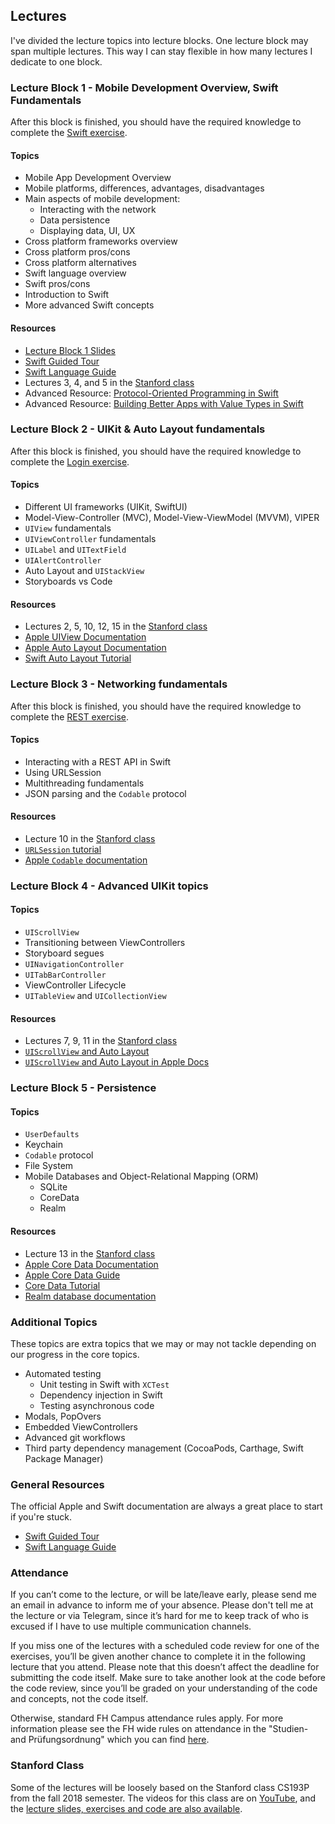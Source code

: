 ## Lectures

I've divided the lecture topics into lecture blocks. One lecture block may span multiple lectures. This way I can stay flexible in how many lectures I dedicate to one block.

### Lecture Block 1 - Mobile Development Overview, Swift Fundamentals

After this block is finished, you should have the required knowledge to complete the [Swift exercise](../exercises/swift-exercise).

#### Topics

- Mobile App Development Overview
- Mobile platforms, differences, advantages, disadvantages
- Main aspects of mobile development:
	- Interacting with the network
	- Data persistence
	- Displaying data, UI, UX
- Cross platform frameworks overview
- Cross platform pros/cons
- Cross platform alternatives
- Swift language overview
- Swift pros/cons
- Introduction to Swift
- More advanced Swift concepts

#### Resources

- [Lecture Block 1 Slides](../slides/lecture1.key)
- [Swift Guided Tour](https://docs.swift.org/swift-book/GuidedTour/GuidedTour.html)
- [Swift Language Guide](https://docs.swift.org/swift-book/LanguageGuide/TheBasics.html)
- Lectures 3, 4, and 5 in the [Stanford class](#stanford-class)
- Advanced Resource: [Protocol-Oriented Programming in Swift](https://developer.apple.com/videos/play/wwdc2015/408/)
- Advanced Resource: [Building Better Apps with Value Types in Swift](https://developer.apple.com/videos/play/wwdc2015/414/)

### Lecture Block 2 - UIKit & Auto Layout fundamentals

After this block is finished, you should have the required knowledge to complete the [Login exercise](../exercises/login-screen-exercise).

#### Topics

- Different UI frameworks (UIKit, SwiftUI)
- Model-View-Controller (MVC), Model-View-ViewModel (MVVM), VIPER
- `UIView` fundamentals
- `UIViewController` fundamentals
- `UILabel` and `UITextField`
- `UIAlertController`
- Auto Layout and `UIStackView`
- Storyboards vs Code

#### Resources

- Lectures 2, 5, 10, 12, 15 in the [Stanford class](#stanford-class)
- [Apple UIView Documentation](https://developer.apple.com/documentation/uikit/uiview)
- [Apple Auto Layout Documentation](https://developer.apple.com/library/archive/documentation/UserExperience/Conceptual/AutolayoutPG/index.html)
- [Swift Auto Layout Tutorial](https://www.raywenderlich.com/443-auto-layout-tutorial-in-ios-11-getting-started)

### Lecture Block 3 - Networking fundamentals

After this block is finished, you should have the required knowledge to complete the [REST exercise](../exercises/rest-exercise).

#### Topics

- Interacting with a REST API in Swift
- Using URLSession
- Multithreading fundamentals
- JSON parsing and the `Codable` protocol

#### Resources

- Lecture 10 in the [Stanford class](#stanford-class)
- [`URLSession` tutorial](https://learnappmaking.com/urlsession-swift-networking-how-to/)
- [Apple `Codable` documentation](https://developer.apple.com/documentation/foundation/archives_and_serialization/encoding_and_decoding_custom_types)

### Lecture Block 4 - Advanced UIKit topics

#### Topics

- `UIScrollView`
- Transitioning between ViewControllers
- Storyboard segues
- `UINavigationController`
- `UITabBarController`
- ViewController Lifecycle
- `UITableView` and `UICollectionView`

#### Resources

- Lectures 7, 9, 11 in the [Stanford class](#stanford-class)
- [`UIScrollView` and Auto Layout](https://medium.com/@luisfmachado/uiscrollview-autolayout-on-a-storyboard-a-step-by-step-guide-15bd67ee79e9)
- [`UIScrollView` and Auto Layout in Apple Docs](https://developer.apple.com/library/archive/technotes/tn2154/_index.html)

### Lecture Block 5 - Persistence

#### Topics

- `UserDefaults`
- Keychain
- `Codable` protocol
- File System
- Mobile Databases and Object-Relational Mapping (ORM) 
	- SQLite
	- CoreData
	- Realm

#### Resources

- Lecture 13 in the [Stanford class](#stanford-class)
- [Apple Core Data Documentation](https://developer.apple.com/documentation/coredata)
- [Apple Core Data Guide](https://developer.apple.com/library/archive/documentation/Cocoa/Conceptual/CoreData/index.html)
- [Core Data Tutorial](https://www.raywenderlich.com/7569-getting-started-with-core-data-tutorial)
- [Realm database documentation](https://realm.io/docs)

### Additional Topics

These topics are extra topics that we may or may not tackle depending on our progress in the core topics.

- Automated testing
	- Unit testing in Swift with `XCTest`
	- Dependency injection in Swift
	- Testing asynchronous code
- Modals, PopOvers
- Embedded ViewControllers
- Advanced git workflows
- Third party dependency management (CocoaPods, Carthage, Swift Package Manager)

### General Resources

The official Apple and Swift documentation are always a great place to start if you're stuck.

- [Swift Guided Tour](https://docs.swift.org/swift-book/GuidedTour/GuidedTour.html)
- [Swift Language Guide](https://docs.swift.org/swift-book/LanguageGuide/TheBasics.html)

### Attendance

If you can’t come to the lecture, or will be late/leave early, please send me an email in advance to inform me of your absence. Please don't tell me at the lecture or via Telegram, since it’s hard for me to keep track of who is excused if I have to use multiple communication channels.

If you miss one of the lectures with a scheduled code review for one of the exercises, you’ll be given another chance to complete it in the following lecture that you attend. Please note that this doesn’t affect the deadline for submitting the code itself. Make sure to take another look at the code before the code review, since you’ll be graded on your understanding of the code and concepts, not the code itself.

Otherwise, standard FH Campus attendance rules apply. For more information please see the FH wide rules on attendance in the "Studien- and Prüfungsordnung" which you can find [here](https://www.fh-campuswien.ac.at/die-fh/organisation/hochschulleitung.html).

### Stanford Class

Some of the lectures will be loosely based on the Stanford class CS193P from the fall 2018 semester. The videos for this class are on [YouTube](https://www.youtube.com/playlist?list=PLPA-ayBrweUzGFmkT_W65z64MoGnKRZMq), and the [lecture slides, exercises and code are also available](https://drive.google.com/open?id=1-TWZDChwwzkiGzt78QlPZDzN-j82JfR6).

